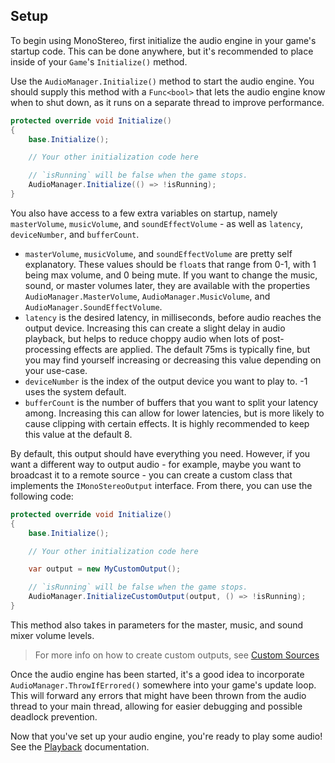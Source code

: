 ## Setup
To begin using MonoStereo, first initialize the audio engine in your game's startup code. This can be done anywhere, but it's recommended to place inside of your `Game`'s `Initialize()` method.

Use the `AudioManager.Initialize()` method to start the audio engine. You should supply this method with a `Func<bool>` that lets the audio engine know when to shut down, as it runs on a separate thread to improve performance.

```cs
protected override void Initialize()
{
    base.Initialize();

    // Your other initialization code here

    // `isRunning` will be false when the game stops.
    AudioManager.Initialize(() => !isRunning);
}
```

You also have access to a few extra variables on startup, namely `masterVolume`, `musicVolume`, and `soundEffectVolume` - as well as `latency`, `deviceNumber`, and `bufferCount`.

- `masterVolume`, `musicVolume`, and `soundEffectVolume` are pretty self explanatory. These values should be `float`s that range from 0-1, with 1 being max volume, and 0 being mute. If you want to change the music, sound, or master volumes later, they are available with the properties `AudioManager.MasterVolume`, `AudioManager.MusicVolume`, and `AudioManager.SoundEffectVolume`.
- `latency` is the desired latency, in milliseconds, before audio reaches the output device. Increasing this can create a slight delay in audio playback, but helps to reduce choppy audio when lots of post-processing effects are applied. The default 75ms is typically fine, but you may find yourself increasing or decreasing this value depending on your use-case.
- `deviceNumber` is the index of the output device you want to play to. -1 uses the system default.
- `bufferCount` is the number of buffers that you want to split your latency among. Increasing this can allow for lower latencies, but is more likely to cause clipping with certain effects. It is highly recommended to keep this value at the default 8.

By default, this output should have everything you need. However, if you want a different way to output audio - for example, maybe you want to broadcast it to a remote source - you can create a custom class that implements the `IMonoStereoOutput` interface.
From there, you can use the following code:

```cs
protected override void Initialize()
{
    base.Initialize();

    // Your other initialization code here

    var output = new MyCustomOutput();

    // `isRunning` will be false when the game stops.
    AudioManager.InitializeCustomOutput(output, () => !isRunning);
}
```

This method also takes in parameters for the master, music, and sound mixer volume levels.
> For more info on how to create custom outputs, see [Custom Sources](https://github.com/NycroV/MonoStereo/blob/master/docs/CUSTOM_SOURCES.md)

Once the audio engine has been started, it's a good idea to incorporate `AudioManager.ThrowIfErrored()` somewhere into your game's update loop. This will forward any errors that might have been thrown from the audio thread to your main thread, allowing for easier debugging and possible deadlock prevention.

Now that you've set up your audio engine, you're ready to play some audio! See the [Playback](https://github.com/NycroV/MonoStereo/blob/master/docs/PLAYBACK.md) documentation.
